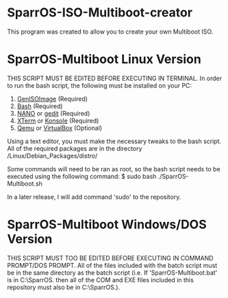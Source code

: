 # SparrOS-ISO-Multiboot-creator

This program was created to allow you to create your own Multiboot ISO.

# SparrOS-Multiboot Linux Version

THIS SCRIPT MUST BE EDITED BEFORE EXECUTING IN TERMINAL. In order to run the bash script, the following must be installed on your PC:

1. <a href="apt:genisoimage">GenISOImage</a> (Required)
2. <a href="apt:bash">Bash</a> (Required)
3. <a href="apt:nano">NANO</a> or <a href="apt:gedit">gedit</a> (Required)
4. <a href="apt:xterm">XTerm</a> or <a href="apt:konsole">Konsole</a> (Required)
5. <a href="apt:qemu">Qemu</a> or <a href="apt:virtualbox">VirtualBox</a> (Optional)

Using a text editor, you must make the necessary tweaks to the bash script. All of the required packages are in the directory /Linux/Debian_Packages/distro/

Some commands will need to be ran as root, so the bash script needs to be executed using the following command:
$ sudo bash ./SparrOS-Multiboot.sh

In a later release, I will add command 'sudo' to the repository.

# SparrOS-Multiboot Windows/DOS Version

THIS SCRIPT MUST TOO BE EDITED BEFORE EXECUTING IN COMMAND PROMPT/DOS PROMPT. All of the files included with the batch script must be in the same directory as the batch script (i.e. If 'SparrOS-Multiboot.bat' is in C:\SparrOS\. then all of the COM and EXE files included in this repository must also be in C:\SparrOS\.).
